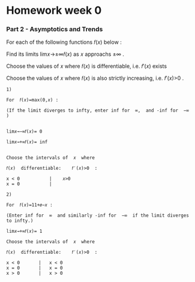 # Homework week 0

### Part 2 - Asymptotics and Trends


For each of the following functions  𝑓(𝑥)  below :

Find its limits  lim𝑥→±∞𝑓(𝑥)  as  𝑥  approachs  ±∞ .

Choose the values of  𝑥  where  𝑓(𝑥)  is differentiable, i.e.  𝑓′(𝑥)  exists

Choose the values of  𝑥  where  𝑓(𝑥)  is also strictly increasing, i.e.  𝑓′(𝑥)>0 .

```
1)

For  𝑓(𝑥)=max(0,𝑥) :

(If the limit diverges to infty, enter inf for  ∞,  and -inf for  −∞  )


lim𝑥→−∞𝑓(𝑥)= 0

lim𝑥→+∞𝑓(𝑥)= inf


Choose the intervals of  𝑥  where

𝑓(𝑥)  differentiable:	 𝑓′(𝑥)>0  :

x < 0			|	 𝑥>0
x = 0			|

2)

For  𝑓(𝑥)=11+𝑒−𝑥 :

(Enter inf for  ∞  and similarly -inf for  −∞  if the limit diverges to infty.)

lim𝑥→+∞𝑓(𝑥)= 1

Choose the intervals of  𝑥  where

𝑓(𝑥)  differentiable:	 𝑓′(𝑥)>0  :

x < 0		| 	x < 0
x = 0		|	x = 0
x > 0 		| 	x > 0



```


